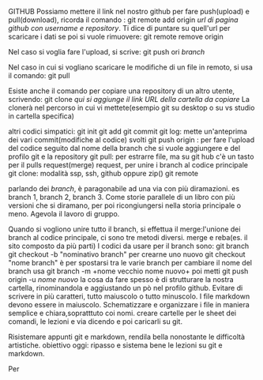 GITHUB
Possiamo mettere il link nel nostro github per fare push(upload) e pull(download), ricorda il comando :
git remote add origin *url di pagina github con username e repository*. Ti dice di puntare su quell'url per scaricare i dati
se poi si vuole rimuovere: git remote remove origin

Nel caso si voglia fare l'upload, si scrive:
git push ori *branch*

Nel caso in cui si vogliano scaricare le modifiche di un file in remoto, si usa il comando:
git pull

Esiste anche il comando per copiare una repository di un altro utente, scrivendo:
git clone *qui si aggiunge il link  URL della cartella da copiare* 
La clonerà nel percorso in cui vi mettete(esempio git su desktop o su vs studio in cartella specifica)

altri codici simpatici:
git init
git add
git commit
git log: mette un'anteprima dei vari commit(modifiche al codice) svolti
git push origin : per fare l'upload del codice seguito dal nome della branch che si vuole aggiungere e del profilo git e la repository
git pull: per estrarre file, ma su git hub c'è  un tasto per il pulls request(merge) request, per unire i branch al codice principale
git clone: modalità ssp, ssh, github oppure zip()
git remote

parlando dei *branch*, è paragonabile ad una via con più diramazioni.
es branch 1, branch 2, branch 3.
Come storie parallele di un libro con più versioni che si diramano, per poi ricongiungersi nella storia principale o meno. Agevola il lavoro di gruppo.

Quando si vogliono unire tutto il branch, si effettua il merge:l'unione dei branch al codice principale, ci sono tre metodi diversi. merge e reba(es. il sito composto da più parti)
I codici da usare per il branch sono:
git branch
git checkout -b "nominativo branch" per crearne uno nuovo
git checkout "nome branch" è per spostarsi tra le varie branch
 per cambiare il nome del branch usa git branch -m +nome vecchio nome nuovo+
 poi metti git push origin -u *nome nuovo*
 la cosa da fare spesso è di strutturare la nostra cartella, rinominandola e aggiustando un pò nel profilo github.
 Evitare di scrivere in più caratteri, tutto maiuscolo o tutto minuscolo.
 I file markdown devono essere in maiuscolo.
 Schematizzare e organizzare i file
 in maniera semplice e chiara,sopratttuto coi nomi.
 creare cartelle per le sheet dei comandi, le lezioni e via dicendo e poi caricarli su git.

Risistemare appunti git e markdown, rendila bella nonostante le difficoltà artistiche.
obiettivo oggi: ripasso e sistema bene le lezioni su git e markdown.

Per 